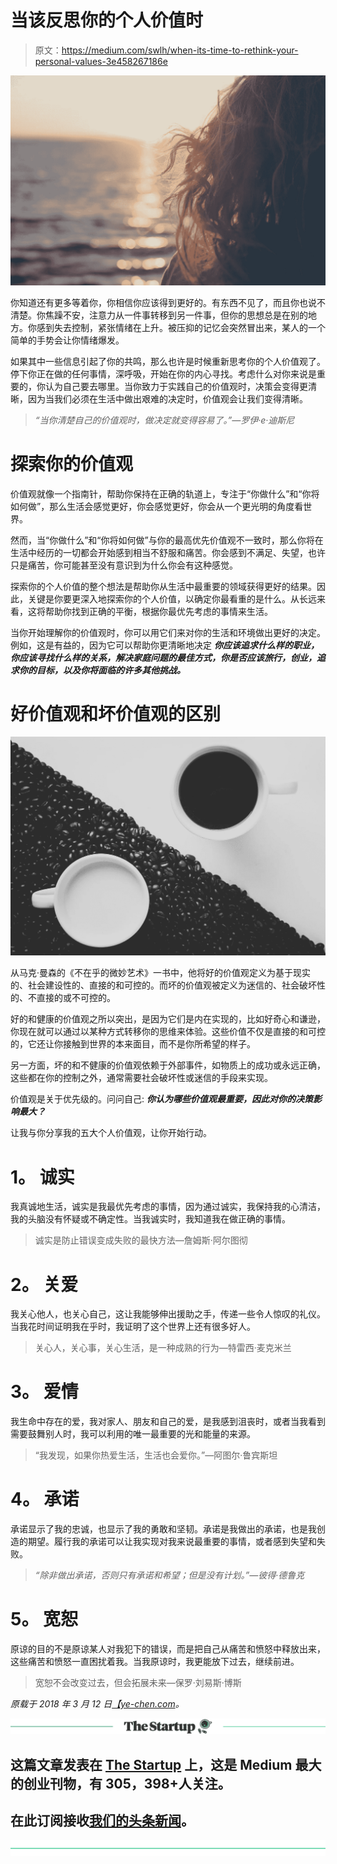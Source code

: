 # 当该反思你的个人价值时

> 原文：<https://medium.com/swlh/when-its-time-to-rethink-your-personal-values-3e458267186e>

![](img/5490e50cc29996909893af23a0352cbf.png)

你知道还有更多等着你，你相信你应该得到更好的。有东西不见了，而且你也说不清楚。你焦躁不安，注意力从一件事转移到另一件事，但你的思想总是在别的地方。你感到失去控制，紧张情绪在上升。被压抑的记忆会突然冒出来，某人的一个简单的手势会让你情绪爆发。

如果其中一些信息引起了你的共鸣，那么也许是时候重新思考你的个人价值观了。停下你正在做的任何事情，深呼吸，开始在你的内心寻找。考虑什么对你来说是重要的，你认为自己要去哪里。当你致力于实践自己的价值观时，决策会变得更清晰，因为当我们必须在生活中做出艰难的决定时，价值观会让我们变得清晰。

> *“当你清楚自己的价值观时，做决定就变得容易了。”—罗伊·e·迪斯尼*

# **探索你的价值观**

价值观就像一个指南针，帮助你保持在正确的轨道上，专注于“你做什么”和“你将如何做”，那么生活会感觉更好，你会感觉更好，你会从一个更光明的角度看世界。

然而，当“你做什么”和“你将如何做”与你的最高优先价值观不一致时，那么你将在生活中经历的一切都会开始感到相当不舒服和痛苦。你会感到不满足、失望，也许只是痛苦，你可能甚至没有意识到为什么你会有这种感觉。

探索你的个人价值的整个想法是帮助你从生活中最重要的领域获得更好的结果。因此，关键是你要更深入地探索你的个人价值，以确定你最看重的是什么。从长远来看，这将帮助你找到正确的平衡，根据你最优先考虑的事情来生活。

当你开始理解你的价值观时，你可以用它们来对你的生活和环境做出更好的决定。例如，这是有益的，因为它可以帮助你更清晰地决定 ***你应该追求什么样的职业，你应该寻找什么样的关系，解决家庭问题的最佳方式，你是否应该旅行，创业，追求你的目标，以及你将面临的许多其他挑战。***

# 好价值观和坏价值观的区别

![](img/a2a58904604d81f9025028d6f913ab9e.png)

从马克·曼森的《不在乎的微妙艺术》一书中，他将好的价值观定义为基于现实的、社会建设性的、直接的和可控的。而坏的价值观被定义为迷信的、社会破坏性的、不直接的或不可控的。

好的和健康的价值观之所以突出，是因为它们是内在实现的，比如好奇心和谦逊，你现在就可以通过以某种方式转移你的思维来体验。这些价值不仅是直接的和可控的，它还让你接触到世界的本来面目，而不是你所希望的样子。

另一方面，坏的和不健康的价值观依赖于外部事件，如物质上的成功或永远正确，这些都在你的控制之外，通常需要社会破坏性或迷信的手段来实现。

价值观是关于优先级的。问问自己: ***你认为哪些价值观最重要，因此对你的决策影响最大？***

让我与你分享我的五大个人价值观，让你开始行动。

# **1。** **诚实**

我真诚地生活，诚实是我最优先考虑的事情，因为通过诚实，我保持我的心清洁，我的头脑没有怀疑或不确定性。当我诚实时，我知道我在做正确的事情。

> 诚实是防止错误变成失败的最快方法—詹姆斯·阿尔图彻

# **2。** **关爱**

我关心他人，也关心自己，这让我能够伸出援助之手，传递一些令人惊叹的礼仪。当我花时间证明我在乎时，我证明了这个世界上还有很多好人。

> 关心人，关心事，关心生活，是一种成熟的行为—特雷西·麦克米兰

# **3。** **爱情**

我生命中存在的爱，我对家人、朋友和自己的爱，是我感到沮丧时，或者当我看到需要鼓舞别人时，我可以利用的唯一最重要的光和能量的来源。

> “我发现，如果你热爱生活，生活也会爱你。”—阿图尔·鲁宾斯坦

# **4。** **承诺**

承诺显示了我的忠诚，也显示了我的勇敢和坚韧。承诺是我做出的承诺，也是我创造的期望。履行我的承诺可以让我实现对我来说最重要的事情，或者感到失望和失败。

> *“除非做出承诺，否则只有承诺和希望；但是没有计划。”—彼得·德鲁克*

# **5。** **宽恕**

原谅的目的不是原谅某人对我犯下的错误，而是把自己从痛苦和愤怒中释放出来，这些痛苦和愤怒一直困扰着我。当我原谅时，我更能放下过去，继续前进。

> 宽恕不会改变过去，但会拓展未来—保罗·刘易斯·博斯

*原载于 2018 年 3 月 12 日*[*【ye-chen.com*](https://ye-chen.com/when-its-time-to-rethink-your-personal-values/)*。*

[![](img/308a8d84fb9b2fab43d66c117fcc4bb4.png)](https://medium.com/swlh)

## 这篇文章发表在 [The Startup](https://medium.com/swlh) 上，这是 Medium 最大的创业刊物，有 305，398+人关注。

## 在此订阅接收[我们的头条新闻](http://growthsupply.com/the-startup-newsletter/)。

[![](img/b0164736ea17a63403e660de5dedf91a.png)](https://medium.com/swlh)